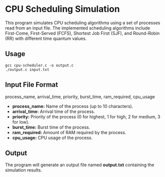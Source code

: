 # CPU Scheduling Simulation
This program simulates CPU scheduling algorithms using a set of processes read from an input file. The implemented scheduling algorithms include First-Come, First-Served (FCFS), Shortest Job First (SJF), and Round-Robin (RR) with different time quantum values.

## Usage
`gcc cpu-scheduler.c -o output.c`<br>
`./output.c input.txt`

## Input File Format
process_name, arrival_time, priority, burst_time, ram_required, cpu_usage

- **process_name:** Name of the process (up to 10 characters).
- **arrival_time:** Arrival time of the process.
- **priority:** Priority of the process (0 for highest, 1 for high, 2 for medium, 3 for low).
- **burst_time:** Burst time of the process.
- **ram_required:** Amount of RAM required by the process.
- **cpu_usage:** CPU usage of the process.

## Output
The program will generate an output file named **output.txt** containing the simulation results.


